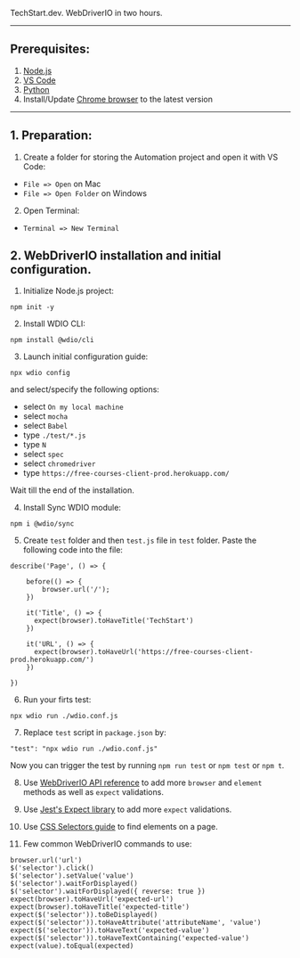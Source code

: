 TechStart.dev. WebDriverIO in two hours.

---
## Prerequisites:
1. [Node.js](https://youtu.be/dUEHCy9gDYQ)
2. [VS Code](https://youtu.be/TjNZKtAHyA4)
3. [Python](https://youtu.be/-hq23wpsnjY)
5. Install/Update [Chrome browser](https://www.google.com/chrome/) to the latest version

---
## 1. Preparation:
1. Create a folder for storing the Automation project and open it with VS Code:
  - `File => Open` on Mac
  - `File => Open Folder` on Windows

2. Open Terminal:
  - `Terminal => New Terminal`

## 2. WebDriverIO installation and initial configuration.
1. Initialize Node.js project:
````
npm init -y
````

2. Install WDIO CLI:
````
npm install @wdio/cli
````

3. Launch initial configuration guide:
````
npx wdio config
````
and select/specify the following options:
- select `On my local machine`
- select `mocha`
- select `Babel`
- type `./test/*.js`
- type `N`
- select `spec`
- select `chromedriver`
- type `https://free-courses-client-prod.herokuapp.com/`

Wait till the end of the installation.

4. Install Sync WDIO module:
```
npm i @wdio/sync
```

5. Create `test` folder and then `test.js` file in `test` folder. Paste the following code into the file:
````
describe('Page', () => {

    before(() => {
        browser.url('/');
    })

    it('Title', () => {
      expect(browser).toHaveTitle('TechStart')
    })

    it('URL', () => {
      expect(browser).toHaveUrl('https://free-courses-client-prod.herokuapp.com/')
    })

})
````

6. Run your firts test:
````
npx wdio run ./wdio.conf.js
````

7. Replace `test` script in `package.json` by:
````
"test": "npx wdio run ./wdio.conf.js"
````
Now you can trigger the test by running `npm run test` or `npm test` or `npm t`.

8. Use [WebDriverIO API reference](https://webdriver.io/docs/api) to add more `browser` and `element` methods as well as `expect` validations.

9. Use [Jest's Expect library](https://jestjs.io/docs/expect) to add more `expect` validations.

10. Use [CSS Selectors guide](https://dev.to/neutrino2211/using-css-selectors-in-javascript-3hlm) to find elements on a page.

11. Few common WebDriverIO commands to use:
````
browser.url('url')
$('selector').click()
$('selector').setValue('value')
$('selector').waitForDisplayed()
$('selector').waitForDisplayed({ reverse: true })
expect(browser).toHaveUrl('expected-url')
expect(browser).toHaveTitle('expected-title')
expect($('selector')).toBeDisplayed()
expect($('selector')).toHaveAttribute('attributeName', 'value')
expect($('selector')).toHaveText('expected-value')
expect($('selector')).toHaveTextContaining('expected-value')
expect(value).toEqual(expected)
````